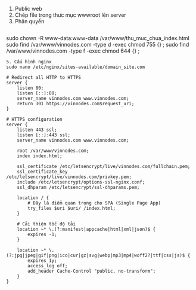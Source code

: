 1. Public web
2. Chép file trong thưc mục wwwroot lên server
3. Phân quyền
   ```
sudo chown -R www-data:www-data /var/www/thu_muc_chua_index.html
sudo find /var/www/vinnodes.com -type d -exec chmod 755 {} \;
sudo find /var/www/vinnodes.com -type f -exec chmod 644 {} \;
```
5. Cấu hình nginx
sudo nano /etc/nginx/sites-available/domain_site.com
                                                       
# Redirect all HTTP to HTTPS
server {
    listen 80;
    listen [::]:80;
    server_name vinnodes.com www.vinnodes.com;
    return 301 https://vinnodes.com$request_uri;
}

# HTTPS configuration
server {
    listen 443 ssl;
    listen [::]:443 ssl;
    server_name vinnodes.com www.vinnodes.com;

    root /var/www/vinnodes.com;
    index index.html;

    ssl_certificate /etc/letsencrypt/live/vinnodes.com/fullchain.pem;
    ssl_certificate_key /etc/letsencrypt/live/vinnodes.com/privkey.pem;
    include /etc/letsencrypt/options-ssl-nginx.conf;
    ssl_dhparam /etc/letsencrypt/ssl-dhparams.pem;

    location / {
        # Đây là điểm quan trọng cho SPA (Single Page App)
        try_files $uri $uri/ /index.html;
    }

    # Cải thiện tốc độ tải
    location ~* \.(?:manifest|appcache|html|xml|json)$ {
        expires -1;
    }

    location ~* \.(?:jpg|jpeg|gif|png|ico|cur|gz|svg|webp|mp3|mp4|woff2?|ttf|css|js)$ {
        expires 1y;
        access_log off;
        add_header Cache-Control "public, no-transform";
    }
}
